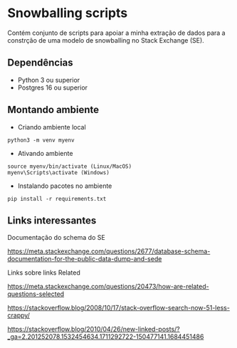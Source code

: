 # Snowballing scripts

Contém conjunto de scripts para apoiar a minha extração de dados para a constrção de uma modelo de snowballing no Stack Exchange (SE).

## Dependências

* Python 3 ou superior
* Postgres 16 ou superior

## Montando ambiente

* Criando ambiente local
```
python3 -m venv myenv
```

* Ativando ambiente
```
source myenv/bin/activate (Linux/MacOS)
myenv\Scripts\activate (Windows)
```

* Instalando pacotes no ambiente
```
pip install -r requirements.txt
```

## Links interessantes

Documentação do schema do SE

https://meta.stackexchange.com/questions/2677/database-schema-documentation-for-the-public-data-dump-and-sede

Links sobre links Related

https://meta.stackexchange.com/questions/20473/how-are-related-questions-selected

https://stackoverflow.blog/2008/10/17/stack-overflow-search-now-51-less-crappy/

https://stackoverflow.blog/2010/04/26/new-linked-posts/?_ga=2.201252078.1532454634.1711292722-150477141.1684451486
